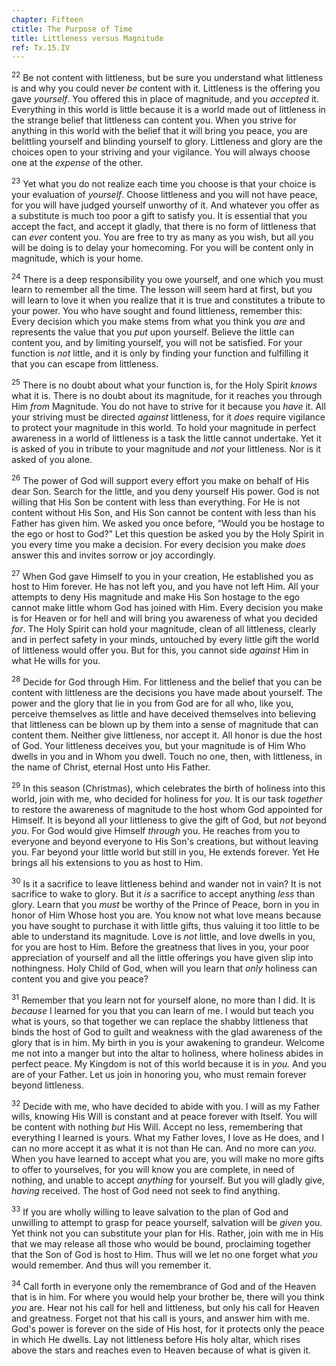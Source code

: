 ```yaml
---
chapter: Fifteen
ctitle: The Purpose of Time
title: Littleness versus Magnitude
ref: Tx.15.IV
---
```


<sup>22</sup> Be not content with littleness, but be sure you understand what
littleness is and why you could never *be* content with it. Littleness
is the offering you gave *yourself*. You offered this in place of
magnitude, and you *accepted* it. Everything in this world is little
because it is a world made out of littleness in the strange belief that
littleness can content you. When you strive for anything in this world
with the belief that it will bring you peace, you are belittling
yourself and blinding yourself to glory. Littleness and glory are the
choices open to your striving and your vigilance. You will always choose
one at the *expense* of the other.

<sup>23</sup> Yet what you do not realize each time you choose is that your choice
is your evaluation of *yourself*. Choose littleness and you will not
have peace, for you will have judged yourself unworthy of it. And
whatever you offer as a substitute is much too poor a gift to satisfy
you. It is essential that you accept the fact, and accept it gladly,
that there is no form of littleness that can *ever* content you. You are
free to try as many as you wish, but all you will be doing is to delay
your homecoming. For you will be content only in magnitude, which is
your home.

<sup>24</sup> There is a deep responsibility you owe yourself, and one which you
must learn to remember all the time. The lesson will seem hard at first,
but you will learn to love it when you realize that it is true and
constitutes a tribute to your power. You who have sought and found
littleness, remember this: Every decision which you make stems from what
you think you *are* and represents the value that you *put* upon
yourself. Believe the little can content you, and by limiting yourself,
you will not be satisfied. For your function is *not* little, and it is
only by finding your function and fulfilling it that you can escape from
littleness.

<sup>25</sup> There is no doubt about what your function is, for the Holy Spirit
*knows* what it is. There is no doubt about its magnitude, for it
reaches you through Him *from* Magnitude. You do not have to strive for
it because you *have* it. All your striving must be directed *against*
littleness, for it *does* require vigilance to protect your magnitude in
this world. To hold your magnitude in perfect awareness in a world of
littleness is a task the little cannot undertake. Yet it is asked of you
in tribute to your magnitude and *not* your littleness. Nor is it asked
of you alone.

<sup>26</sup> The power of God will support every effort you make on behalf of His
dear Son. Search for the little, and you deny yourself His power. God is
not willing that His Son be content with less than everything. For He is
not content without His Son, and His Son cannot be content with less
than his Father has given him. We asked you once before, “Would you be
hostage to the ego or host to God?” Let this question be asked you by
the Holy Spirit in you every time you make a decision. For every
decision you make *does* answer this and invites sorrow or joy
accordingly.

<sup>27</sup> When God gave Himself to you in your creation, He established you as
host to Him forever. He has not left you, and you have not left Him. All
your attempts to deny His magnitude and make His Son hostage to the ego
cannot make little whom God has joined with Him. Every decision you make
is for Heaven or for hell and will bring you awareness of what you
decided *for*. The Holy Spirit can hold your magnitude, clean of all
littleness, clearly and in perfect safety in your minds, untouched by
every little gift the world of littleness would offer you. But for this,
you cannot side *against* Him in what He wills for you.

<sup>28</sup> Decide for God through Him. For littleness and the belief that you
can be content with littleness are the decisions you have made about
yourself. The power and the glory that lie in you from God are for all
who, like you, perceive themselves as little and have deceived
themselves into believing that littleness can be blown up by them into a
sense of magnitude that can content them. Neither give littleness, nor
accept it. All honor is due the host of God. Your littleness deceives
you, but your magnitude is of Him Who dwells in you and in Whom you
dwell. Touch no one, then, with littleness, in the name of Christ,
eternal Host unto His Father.

<sup>29</sup> In this season (Christmas), which celebrates the birth of holiness
into this world, join with me, who decided for holiness for *you.* It is
our task *together* to restore the awareness of magnitude to the host
whom God appointed for Himself. It is beyond all your littleness to give
the gift of God, but *not* beyond *you*. For God would give Himself
*through* you. He reaches from you to everyone and beyond everyone to
His Son's creations, but without leaving you. Far beyond your little
world but still in you, He extends forever. Yet He brings all his
extensions to you as host to Him.

<sup>30</sup> Is it a sacrifice to leave littleness behind and wander not in vain?
It is not sacrifice to wake to glory. But it *is* a sacrifice to accept
anything *less* than glory. Learn that you *must* be worthy of the
Prince of Peace, born in you in honor of Him Whose host you are. You
know not what love means because you have sought to purchase it with
little gifts, thus valuing it too little to be able to understand its
magnitude. Love is *not* little, and love dwells in you, for you are
host to Him. Before the greatness that lives in you, your poor
appreciation of yourself and all the little offerings you have given
slip into nothingness. Holy Child of God, when will you learn that
*only* holiness can content you and give you peace?

<sup>31</sup> Remember that you learn not for yourself alone, no more than I did.
It is *because* I learned for you that you can learn of me. I would but
teach you what is yours, so that together we can replace the shabby
littleness that binds the host of God to guilt and weakness with the
glad awareness of the glory that is in him. My birth in you is your
awakening to grandeur. Welcome me not into a manger but into the altar
to holiness, where holiness abides in perfect peace. My Kingdom is not
of this world because it is in *you.* And you are of your Father. Let us
join in honoring you, who must remain forever beyond littleness.

<sup>32</sup> Decide with me, who have decided to abide with you. I will as my
Father wills, knowing His Will is constant and at peace forever with
Itself. You will be content with nothing *but* His Will. Accept no less,
remembering that everything I learned is yours. What my Father loves, I
love as He does, and I can no more accept it as what it is not than He
can. And no more can *you*. When you have learned to accept what you
are, you will make no more gifts to offer to yourselves, for you will
know you are complete, in need of nothing, and unable to accept
*anything* for yourself. But you will gladly give, *having* received.
The host of God need not seek to find anything.

<sup>33</sup> If you are wholly willing to leave salvation to the plan of God and
unwilling to attempt to grasp for peace yourself, salvation will be
*given* you. Yet think not you can substitute your plan for His. Rather,
join with me in His that we may release all those who would be bound,
proclaiming together that the Son of God is host to Him. Thus will we
let no one forget what *you* would remember. And thus will you remember
it.

<sup>34</sup> Call forth in everyone only the remembrance of God and of the Heaven
that is in him. For where you would help your brother be, there will you
think *you* are. Hear not his call for hell and littleness, but only his
call for Heaven and greatness. Forget not that his call is yours, and
answer him with me. God's power is forever on the side of His host, for
it protects only the peace in which He dwells. Lay not littleness before
His holy altar, which rises above the stars and reaches even to Heaven
because of what is given it.

